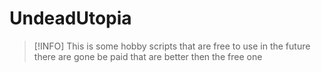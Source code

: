 # UndeadUtopia

> [!INFO]
> This is some hobby scripts that are free to use in the future there are gone be paid that are better then the free one
